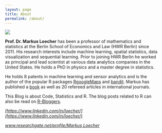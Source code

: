 ```yaml
---
layout: page
title: About
permalink: /about/
---
```


![](/assetsabout/Loecher.png)

**Prof. Dr. Markus Loecher** has been a professor of mathematics and statistics at the Berlin School of Economics and Law (HWR Berlin) since 2011. His research interests include machine learning, spatial statistics, data visualization and sequential learning. Prior to joining HWR Berlin he worked as principal and lead scientist at various data analytics companies in the United States. He holds a PhD in physics and a master degree in statistics.

He holds 8 patents in machine learning and sensor analytics and is the author of the popular R packages [RgoogleMaps](https://cran.r-project.org/web/packages/RgoogleMaps/) and [bandit](https://cran.r-project.org/web/packages/bandit/). Markus has published a [book](https://www.worldscientific.com/worldscibooks/10.1142/4747) as well as 20 refereed articles in international journals.

This Blog is about Code, Statistics and R. The blog posts related to R can also be read on [R-Bloggers](https://www.r-bloggers.com).

<!---
*https://www.linkedin.com/in/loecher/*
*www.researchgate.net/profile/Markus Loecher*
-->

*[https://www.linkedin.com/in/loecher/](https://www.linkedin.com/in/loecher/)*

*[www.researchgate.net/profile/Markus Loecher](https://www.researchgate.net/profile/Markus_Loecher)*

